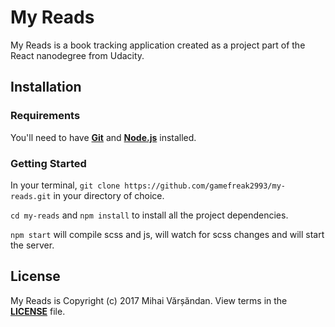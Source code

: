 # My Reads
My Reads is a book tracking application created as a project part of the React nanodegree from Udacity.
## Installation
### Requirements
You'll need to have [**Git**](https://git-scm.com/book/en/v2/Getting-Started-Installing-Git) and [**Node.js**](https://nodejs.org/en/) installed.
### Getting Started
In your terminal, `git clone https://github.com/gamefreak2993/my-reads.git` in your directory of choice.

`cd my-reads` and `npm install` to install all the project dependencies.

`npm start` will compile scss and js, will watch for scss changes and will start the server.
## License
My Reads is Copyright (c) 2017 Mihai Vărșăndan. View terms in the [**LICENSE**](https://github.com/gamefreak2993/my-reads/blob/master/LICENSE.txt) file.
